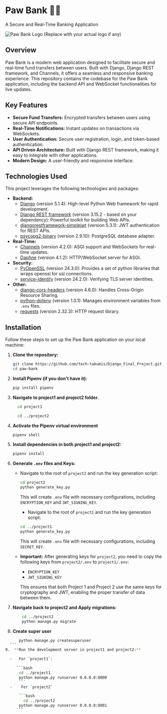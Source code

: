 # Paw Bank 🐾🏦

A Secure and Real-Time Banking Application

![Paw Bank Logo (Replace with your actual logo if any)](https://placehold.co/200x200?text=Paw+Bank+Logo&font=Montserrat)

## Overview

Paw Bank is a modern web application designed to facilitate secure and real-time fund transfers between users. Built with Django, Django REST framework, and Channels, it offers a seamless and responsive banking experience. This repository contains the codebase for the Paw Bank application, including the backend API and WebSocket functionalities for live updates.

## Key Features

-   **Secure Fund Transfers:** Encrypted transfers between users using secure API endpoints.
-   **Real-Time Notifications:** Instant updates on transactions via WebSockets.
-   **User Authentication:** Secure user registration, login, and token-based authentication.
-   **API Driven Architecture:** Built with Django REST framework, making it easy to integrate with other applications.
-   **Modern Design:** A user-friendly and responsive interface.

## Technologies Used

This project leverages the following technologies and packages:

-   **Backend:**
    -   [Django](https://www.djangoproject.com/) (version 5.1.4): High-level Python Web framework for rapid development.
    -   [Django REST framework](https://www.django-rest-framework.org/) (version 3.15.2 - based on your dependency): Powerful toolkit for building Web APIs.
    -   [djangorestframework-simplejwt](https://github.com/jazzband/djangorestframework-simplejwt) (version 5.3.1): JWT authentication for REST APIs.
    -   [psycopg2-binary](https://pypi.org/project/psycopg2-binary/) (version 2.9.10): PostgreSQL database adapter.
-   **Real-Time:**
    -   [Channels](https://channels.readthedocs.io/en/stable/) (version 4.2.0): ASGI support and WebSockets for real-time updates.
    -   [Daphne](https://daphne.readthedocs.io/en/latest/) (version 4.1.2): HTTP/WebSocket server for ASGI.
-   **Security:**
    -   [PyOpenSSL](https://pypi.org/project/pyOpenSSL/) (version 24.3.0): Provides a set of python libraries that wraps openssl for ssl connections.
    -   [service-identity](https://pypi.org/project/service-identity/) (version 24.2.0):  Verifying TLS server identities.
-   **Other:**
    -   [django-cors-headers](https://github.com/adamchainz/django-cors-headers) (version 4.6.0): Handles Cross-Origin Resource Sharing.
    -   [python-dotenv](https://github.com/theskumar/python-dotenv) (version 1.0.1): Manages environment variables from `.env` files.
    -   [requests](https://pypi.org/project/requests/) (version 2.32.3): HTTP request library.


## Installation

Follow these steps to set up the Paw Bank application on your local machine:

1.  **Clone the repository:**

    ```bash
    git clone https://github.com/tech-takumis/Django_Final_Project.git
    cd paw-bank
    ```

2.  **Install Pipenv (if you don't have it):**

    ```bash
    pip install pipenv
    ```

3. **Navigate to project1 and project2 folder.**

    ```bash
      cd project1
    ```

    ```bash
      cd ../project2
    ```
4.  **Activate the Pipenv virtual environment**

    ```bash
    pipenv shell
    ```
5.  **Install dependencies in both project1 and project2:**

    ```bash
    pipenv install
    ```
6.  **Generate `.env` files and Keys:**

    -   Navigate to the root of `project2` and run the key generation script:

        ```bash
        cd project2
        python generate_key.py
        ```
        This will create `.env` file with necessary configurations, including `ENCRYPTION_KEY` and `JWT_SIGNING_KEY`.
         -   Navigate to the root of `project1` and run the key generation script:

        ```bash
        cd ../project1
        python generate_key.py
        ```
        This will create `.env` file with necessary configurations, including `SECRET_KEY`.

    -   **Important:** After generating keys for `project2`, you need to copy the following keys from `project2/.env` to `project1/.env`:

        -   `ENCRYPTION_KEY`
        -   `JWT_SIGNING_KEY`

        This ensures that both Project 1 and Project 2 use the same keys for cryptography and JWT, enabling the proper transfer of data between them.

7. **Navigate back to project2 and Apply migrations:**
    ```bash
        cd ../project2
        python manage.py migrate
    ```
8.  **Create super user**
  ```bash
        python manage.py createsuperuser
    ```
9.  **Run the development server in project1 and project2:**

    -   For `project1`:

       ```bash
        cd ../project1
        python manage.py runserver 0.0.0.0:8000
        ```
    -    For `project2`

        ```bash
          cd ../project2
        python manage.py runserver 0.0.0.0:8001
       ```

